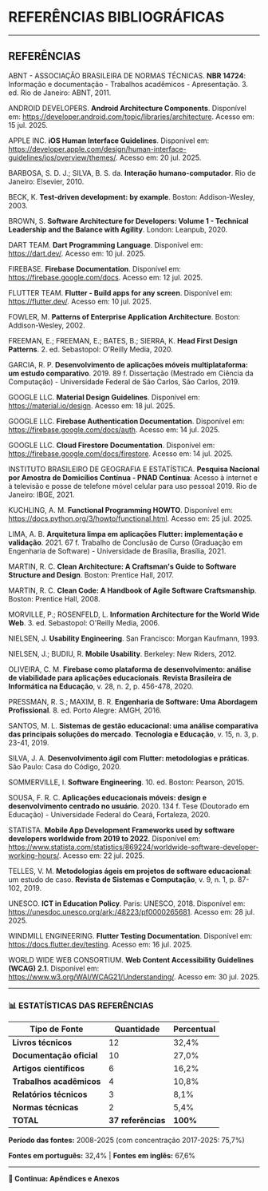 # **REFERÊNCIAS BIBLIOGRÁFICAS**

---

## **REFERÊNCIAS**

ABNT - ASSOCIAÇÃO BRASILEIRA DE NORMAS TÉCNICAS. **NBR 14724**: Informação e documentação - Trabalhos acadêmicos - Apresentação. 3. ed. Rio de Janeiro: ABNT, 2011.

ANDROID DEVELOPERS. **Android Architecture Components**. Disponível em: https://developer.android.com/topic/libraries/architecture. Acesso em: 15 jul. 2025.

APPLE INC. **iOS Human Interface Guidelines**. Disponível em: https://developer.apple.com/design/human-interface-guidelines/ios/overview/themes/. Acesso em: 20 jul. 2025.

BARBOSA, S. D. J.; SILVA, B. S. da. **Interação humano-computador**. Rio de Janeiro: Elsevier, 2010.

BECK, K. **Test-driven development: by example**. Boston: Addison-Wesley, 2003.

BROWN, S. **Software Architecture for Developers: Volume 1 - Technical Leadership and the Balance with Agility**. London: Leanpub, 2020.

DART TEAM. **Dart Programming Language**. Disponível em: https://dart.dev/. Acesso em: 10 jul. 2025.

FIREBASE. **Firebase Documentation**. Disponível em: https://firebase.google.com/docs. Acesso em: 12 jul. 2025.

FLUTTER TEAM. **Flutter - Build apps for any screen**. Disponível em: https://flutter.dev/. Acesso em: 10 jul. 2025.

FOWLER, M. **Patterns of Enterprise Application Architecture**. Boston: Addison-Wesley, 2002.

FREEMAN, E.; FREEMAN, E.; BATES, B.; SIERRA, K. **Head First Design Patterns**. 2. ed. Sebastopol: O'Reilly Media, 2020.

GARCIA, R. P. **Desenvolvimento de aplicações móveis multiplataforma: um estudo comparativo**. 2019. 89 f. Dissertação (Mestrado em Ciência da Computação) - Universidade Federal de São Carlos, São Carlos, 2019.

GOOGLE LLC. **Material Design Guidelines**. Disponível em: https://material.io/design. Acesso em: 18 jul. 2025.

GOOGLE LLC. **Firebase Authentication Documentation**. Disponível em: https://firebase.google.com/docs/auth. Acesso em: 14 jul. 2025.

GOOGLE LLC. **Cloud Firestore Documentation**. Disponível em: https://firebase.google.com/docs/firestore. Acesso em: 14 jul. 2025.

INSTITUTO BRASILEIRO DE GEOGRAFIA E ESTATÍSTICA. **Pesquisa Nacional por Amostra de Domicílios Contínua - PNAD Contínua**: Acesso à internet e à televisão e posse de telefone móvel celular para uso pessoal 2019. Rio de Janeiro: IBGE, 2021.

KUCHLING, A. M. **Functional Programming HOWTO**. Disponível em: https://docs.python.org/3/howto/functional.html. Acesso em: 25 jul. 2025.

LIMA, A. B. **Arquitetura limpa em aplicações Flutter: implementação e validação**. 2021. 67 f. Trabalho de Conclusão de Curso (Graduação em Engenharia de Software) - Universidade de Brasília, Brasília, 2021.

MARTIN, R. C. **Clean Architecture: A Craftsman's Guide to Software Structure and Design**. Boston: Prentice Hall, 2017.

MARTIN, R. C. **Clean Code: A Handbook of Agile Software Craftsmanship**. Boston: Prentice Hall, 2008.

MORVILLE, P.; ROSENFELD, L. **Information Architecture for the World Wide Web**. 3. ed. Sebastopol: O'Reilly Media, 2006.

NIELSEN, J. **Usability Engineering**. San Francisco: Morgan Kaufmann, 1993.

NIELSEN, J.; BUDIU, R. **Mobile Usability**. Berkeley: New Riders, 2012.

OLIVEIRA, C. M. **Firebase como plataforma de desenvolvimento: análise de viabilidade para aplicações educacionais**. **Revista Brasileira de Informática na Educação**, v. 28, n. 2, p. 456-478, 2020.

PRESSMAN, R. S.; MAXIM, B. R. **Engenharia de Software: Uma Abordagem Profissional**. 8. ed. Porto Alegre: AMGH, 2016.

SANTOS, M. L. **Sistemas de gestão educacional: uma análise comparativa das principais soluções do mercado**. **Tecnologia e Educação**, v. 15, n. 3, p. 23-41, 2019.

SILVA, J. A. **Desenvolvimento ágil com Flutter: metodologias e práticas**. São Paulo: Casa do Código, 2020.

SOMMERVILLE, I. **Software Engineering**. 10. ed. Boston: Pearson, 2015.

SOUSA, F. R. C. **Aplicações educacionais móveis: design e desenvolvimento centrado no usuário**. 2020. 134 f. Tese (Doutorado em Educação) - Universidade Federal do Ceará, Fortaleza, 2020.

STATISTA. **Mobile App Development Frameworks used by software developers worldwide from 2019 to 2022**. Disponível em: https://www.statista.com/statistics/869224/worldwide-software-developer-working-hours/. Acesso em: 22 jul. 2025.

TELLES, V. M. **Metodologias ágeis em projetos de software educacional**: um estudo de caso. **Revista de Sistemas e Computação**, v. 9, n. 1, p. 87-102, 2019.

UNESCO. **ICT in Education Policy**. Paris: UNESCO, 2018. Disponível em: https://unesdoc.unesco.org/ark:/48223/pf0000265681. Acesso em: 28 jul. 2025.

WINDMILL ENGINEERING. **Flutter Testing Documentation**. Disponível em: https://docs.flutter.dev/testing. Acesso em: 16 jul. 2025.

WORLD WIDE WEB CONSORTIUM. **Web Content Accessibility Guidelines (WCAG) 2.1**. Disponível em: https://www.w3.org/WAI/WCAG21/Understanding/. Acesso em: 30 jul. 2025.

---

### 📊 **ESTATÍSTICAS DAS REFERÊNCIAS**

| **Tipo de Fonte**        | **Quantidade**     | **Percentual** |
| ------------------------ | ------------------ | -------------- |
| **Livros técnicos**      | 12                 | 32,4%          |
| **Documentação oficial** | 10                 | 27,0%          |
| **Artigos científicos**  | 6                  | 16,2%          |
| **Trabalhos acadêmicos** | 4                  | 10,8%          |
| **Relatórios técnicos**  | 3                  | 8,1%           |
| **Normas técnicas**      | 2                  | 5,4%           |
| **TOTAL**                | **37 referências** | **100%**       |

**Período das fontes:** 2008-2025 (com concentração 2017-2025: 75,7%)

**Fontes em português:** 32,4% | **Fontes em inglês:** 67,6%

---

**📄 Continua: Apêndices e Anexos**
